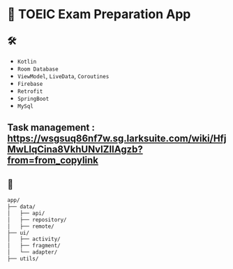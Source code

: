# 📝 TOEIC Exam Preparation App
## 🛠️ 
- `Kotlin`
- `Room Database` 
- `ViewModel`, `LiveData`, `Coroutines`
- `Firebase` 
- `Retrofit`
- `SpringBoot`
- `MySql`
## Task management : https://wsgsuq86nf7w.sg.larksuite.com/wiki/HfjMwLIqCina8VkhUNvlZIIAgzb?from=from_copylink
## 📂
```bash
app/
├── data/
│   ├── api/        
│   ├── repository/
│   ├── remote/ 
├── ui/
│   ├── activity/
│   ├── fragment/
│   └── adapter/      
├── utils/
